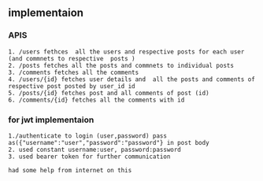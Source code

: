 
## implementaion
### APIS
	1. /users fethces  all the users and respective posts for each user  (and commnets to respective  posts )
	2. /posts fetches all the posts and commnets to individual posts
	3. /comments fetches all the comments
	4. /users/{id} fetches user details and  all the posts and comments of respective post posted by user_id id
	5. /posts/{id} fetches post and all comments of post (id)
	6. /comments/{id} fetches all the comments with id 

### for jwt implementaion 
	1./authenticate to login (user,password) pass as({"username":"user","password":"password"} in post body
	2. used constant username:user, password:password
	3. used bearer token for further communication

	had some help from internet on this
